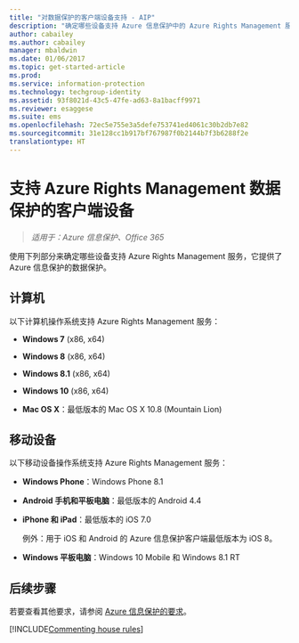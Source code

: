 ```yaml
---
title: "对数据保护的客户端设备支持 - AIP"
description: "确定哪些设备支持 Azure 信息保护中的 Azure Rights Management 服务。"
author: cabailey
ms.author: cabailey
manager: mbaldwin
ms.date: 01/06/2017
ms.topic: get-started-article
ms.prod: 
ms.service: information-protection
ms.technology: techgroup-identity
ms.assetid: 93f8021d-43c5-47fe-ad63-8a1bacff9971
ms.reviewer: esaggese
ms.suite: ems
ms.openlocfilehash: 72ec5e755e3a5defe753741ed4061c30b2db7e82
ms.sourcegitcommit: 31e128cc1b917bf767987f0b2144b7f3b6288f2e
translationtype: HT
---
```

# <a name="client-devices-that-support-azure-rights-management-data-protection"></a>支持 Azure Rights Management 数据保护的客户端设备

>*适用于：Azure 信息保护、Office 365*

使用下列部分来确定哪些设备支持 Azure Rights Management 服务，它提供了 Azure 信息保护的数据保护。

## <a name="computers"></a>计算机
以下计算机操作系统支持 Azure Rights Management 服务：

-   **Windows 7** (x86, x64)

-   **Windows 8** (x86, x64)

-   **Windows 8.1** (x86, x64)

-   **Windows 10** (x86, x64)

-   **Mac OS X**：最低版本的 Mac OS X 10.8 (Mountain Lion)

## <a name="mobile-devices"></a>移动设备
以下移动设备操作系统支持 Azure Rights Management 服务：

-   **Windows Phone**：Windows Phone 8.1

-   **Android 手机和平板电脑**：最低版本的 Android 4.4

-   **iPhone 和 iPad**：最低版本的 iOS 7.0
     
    例外：用于 iOS 和 Android 的 Azure 信息保护客户端最低版本为 iOS 8。

-   **Windows 平板电脑**：Windows 10 Mobile 和 Windows 8.1 RT


## <a name="next-steps"></a>后续步骤
若要查看其他要求，请参阅 [Azure 信息保护的要求](requirements-azure-rms.md)。

[!INCLUDE[Commenting house rules](../includes/houserules.md)]
